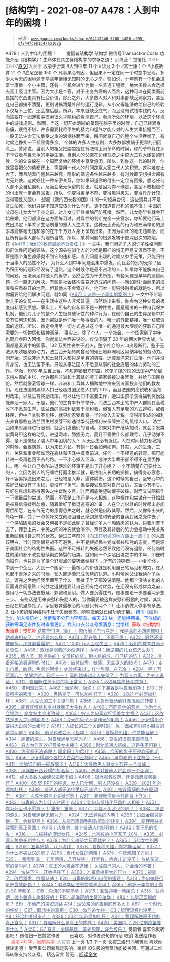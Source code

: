 # [结构学] - 2021-08-07 A478：人到中年的困境！

> 来源：[`www.yuque.com/books/share/641124b8-5f80-4d26-a995-cf244fceb154/ao102g`](https://www.yuque.com/books/share/641124b8-5f80-4d26-a995-cf244fceb154/ao102g)

<ne-p id="520f42f3293818f927861ebbd5b15da4_p_0" data-lake-id="520f42f3293818f927861ebbd5b15da4_p_0"><ne-text id="u0f45b3a8" style="color: rgb(51, 51, 51);">A478：人到中年的困境！</ne-text></ne-p> <ne-p id="04462cd65ff368266e35ce997fac4fd3" data-lake-id="04462cd65ff368266e35ce997fac4fd3"><ne-text id="u0db19e51" ne-fontsize="12" style="color: rgb(255, 255, 255);">原创</ne-text><ne-text id="uc734d748" ne-fontsize="14">觉悟者</ne-text><ne-text id="ud5059b79" ne-fontsize="14">结构学</ne-text></ne-p> <ne-p id="ff18a1c080680ca0f40fa0368251b5bd" data-lake-id="ff18a1c080680ca0f40fa0368251b5bd"><ne-text id="u7e9ec389" ne-fontsize="14" ne-bold="true" style="color: rgb(51, 51, 51);">结构学</ne-text></ne-p> <ne-p id="9cbbde713615da702e487a5814cc476d" data-lake-id="9cbbde713615da702e487a5814cc476d"><ne-text id="u7e955882" ne-fontsize="14" style="color: rgb(51, 51, 51);">微信号</ne-text><ne-text id="u8a21071c" ne-fontsize="14" style="color: rgb(51, 51, 51);">TransactionCosts</ne-text></ne-p> <ne-p id="938ad93721566664a7ff2b077f15f564" data-lake-id="938ad93721566664a7ff2b077f15f564"><ne-text id="u9fd9cc3f" ne-fontsize="14" style="color: rgb(51, 51, 51);">功能介绍</ne-text><ne-text id="ub3e2e0cb" ne-fontsize="14" style="color: rgb(51, 51, 51);">《结构学》：生命体在其生存结构中的求存之道！ 训练营：觉悟社</ne-text></ne-p> <ne-p id="eac5c5046fdb1621adb0714295d8ce4f" data-lake-id="eac5c5046fdb1621adb0714295d8ce4f"><ne-text id="u603cc090" style="color: rgb(140, 140, 140);">2021-08-07</ne-text>[<ne-text id="u07b54498" ne-fontsize="14">原文</ne-text>](https://mp.weixin.qq.com/s?__biz=MzIzMDYwOTM0Mg==&mid=2247486121&idx=1&sn=ca5843e70bfa913c8455333f9b0d1614&chksm=e8b19278dfc61b6ecc2f04a644ba0914fc48852ff352e62605ed0c3f388fb276c3bdcafe2fc0#rd))<ne-text id="ub5a3bfc0" ne-fontsize="14" style="color: rgb(140, 140, 140);">发表于</ne-text></ne-p> <ne-p id="e996caba4a7ad488e99a161ae8f5dd61" data-lake-id="e996caba4a7ad488e99a161ae8f5dd61"><ne-text id="u9e93adce" style="color: rgb(51, 51, 51);">收录于合集</ne-text></ne-p> <ne-p id="2cd350b1628a068d89c1a7ead4c087ce" data-lake-id="2cd350b1628a068d89c1a7ead4c087ce"><ne-text id="u3d5fdfbf" style="color: rgb(51, 51, 51);">#人到中年 11 个</ne-text></ne-p> <ne-p id="1ee753aca03d5aaa1b8922ccc4f068c2" data-lake-id="1ee753aca03d5aaa1b8922ccc4f068c2"><ne-text id="u39f7f031" style="color: rgb(51, 51, 51);">#华为 2 个</ne-text></ne-p> <ne-p id="26da1ba1af99ed87c2f9a2a5d152dc0f" data-lake-id="26da1ba1af99ed87c2f9a2a5d152dc0f"><ne-text id="u0bec7c41" style="color: rgb(51, 51, 51);">#富士康 1 个</ne-text></ne-p> <ne-p id="c116f6d215fbb6067956e37bfa39825b" data-lake-id="c116f6d215fbb6067956e37bfa39825b"><ne-text id="u923b6352" style="color: rgb(51, 51, 51);">#小孩教育 21 个</ne-text></ne-p> <ne-p id="d40574cc3f790ebeb9fddaeeb122af22" data-lake-id="d40574cc3f790ebeb9fddaeeb122af22"><ne-text id="uda280a2a" style="color: rgb(51, 51, 51);">#底层逻辑 150 个</ne-text></ne-p> <ne-p id="43844e3a07332a04f1c539e3dae010e0" data-lake-id="43844e3a07332a04f1c539e3dae010e0"><ne-text id="u0b98986f" style="color: rgb(51, 51, 51);">凡事果必有因，但因果不一定在同一个时空中呈现。多少人今天的困境源于早些年懵懂无知时的无心之举。譬如说，十年前有一个机会进富士康做一个小主管，还有一个机会进华为做一名普通工程师。绝大多数人会选择去富士康当主管。因为大小是个官，对于出身贫寒的人而言，这种可以在同类面前显摆的东西更具有社会价值。除此之外，大多数人对人和对事都缺乏洞察力，甚至连自己都搞不清楚，更别说搞清楚外部的运行逻辑。从小父母能够教给自己的经验不仅帮不上忙，还会拖后腿。所以，本来就缺乏底气，而且没有试错本钱的人，反而需要在一团迷雾中摸索很久才隐约的看清自己，看清所处的环境，以及这个环境中的游戏规则…</ne-text></ne-p> <ne-p id="584cb6c254fcb54c6434d2ffc268282c" data-lake-id="584cb6c254fcb54c6434d2ffc268282c"><ne-text id="u9a49d2cb" style="color: rgb(51, 51, 51);">然而，当这一切开始清晰的呈现在脑子里的时候，自己已经满身伤痛，疲倦不堪，许多需要耗尽平生的精力和运气才能应对的人生大事接踵而至，一股无法生命无法承受之重的浪潮扑面而来，瞬间就将自己的整个生活吞噬了，有时候连挣扎一下都显得多余。</ne-text></ne-p> <ne-p id="5c4d26917bed78ded6f4b4882a2c32bf" data-lake-id="5c4d26917bed78ded6f4b4882a2c32bf"><ne-text id="u49fad3e5" style="color: rgb(51, 51, 51);">个体的许多人生悲剧，大多数都发端于更早的归因点上。譬如说，当别人的祖父把脑袋挂在裤腰带上闹革命的时候，你的爷爷躲在乡下享受着与世无争的平静生活。当别人的父亲在边疆荒漠之中搞大工程大建设的时候，你的父亲躲在一个周而复始的环境中享受悠闲。所以，到你这一代的时候，你就需要把欠的债都还上，需要用一代人的时间跑赢人家三代人的积累。这种难度太大了，而且随着门槛越来越高，隐形的筛选条件越来越多，有时候即便想拼命都有力无处使。这就好比一种亲密关系，你如果知道你的付出一定会有回报，想必任何人都不会自私自利，反而会毫无保留的付出。就是因为你不确定，甚至不敢相信你的付出就一定会有回报。所以，你变得裹足不前，变得患得患失，变得斤斤计较，变得理性又胆小… 想起《我的团长我的团》中的一句经典台词：这些溃兵并不是贪生怕死，他们只是不知道应该为什么而死，更不知道自己死的值不值！</ne-text></ne-p> <ne-p id="c82f7586999315a82e37da8e80280456" data-lake-id="c82f7586999315a82e37da8e80280456"><ne-text id="ud6c039cb" style="color: rgb(51, 51, 51);">中国的父母在儿女大学毕业之前，对儿女与异性接触严防死堵。然而，儿女刚毕业就会开始催婚。他们都没在这方面练习过，对异性的判断完全一头雾水，你却要他们马上做出决定下半辈子生活质量的重大人生决策。这种无比奇葩的行为和充满悖论的追求却能够毫无违和感的在千千万万人身上呈现出来。正因为如此的毫无违和感，而且所有当事人都认为理所当然，所以，某种问题的根源发端于更深层次的缺陷。</ne-text></ne-p> <ne-p id="92ba4b0c9e09932ffbc17e18b9105675" data-lake-id="92ba4b0c9e09932ffbc17e18b9105675"><ne-text id="u9eb68559" style="color: rgb(51, 51, 51);">在《</ne-text>[<ne-text id="uad0352ac" style="color: rgb(87, 107, 149);">A476：我们的教育鼓励不负责任！</ne-text>](http://mp.weixin.qq.com/s?__biz=MzIzMDYwOTM0Mg==&mid=2247486109&idx=1&sn=8ab9669292c8e76608956a81e86edc1b&chksm=e8b1924cdfc61b5affb66f0a3640a32a4dee243ca575730a52b125c246309fe524ebae615010&scene=21#wechat_redirect)<ne-text id="ua15c247a" style="color: rgb(51, 51, 51);">》一文中，我们阐述了人的许多性格问题和群体性问题的源头。这个源头在驯化人的时候是那样的悄无声息又浑然不觉。不管是哪个角色都感觉不到它的违和感。直到问题出现的时候又束手无策，只能归咎于当事人的品性不好。</ne-text></ne-p> <ne-p id="ddd25ced2bf898ac4cfffa7b2683c282" data-lake-id="ddd25ced2bf898ac4cfffa7b2683c282"><ne-text id="udc107682" style="color: rgb(51, 51, 51);">为什么人到中年问题会集中爆发，而且会特别的无奈？因为积压的问题已经没有了退路。这个时候你是最不占理的人，如果你不能解决自己的问题，无法满足其他人的诉求，必然会成为千夫所指。有些问题是早年的遗留问题，你一直无力解决。有些是社会结构性变迁造成的问题——就如同扑面而来的海浪和突然裂开的地壳。但其他人不会管这些，他们唯一能够够得着的就是你，所以你需要给他们解决问题。就如同《</ne-text>[<ne-text id="u9d99eb0a" style="color: rgb(87, 107, 149);">A477：这是一个真实的案例！</ne-text>](http://mp.weixin.qq.com/s?__biz=MzAxNDk1NjI2Mw==&mid=2247487017&idx=1&sn=c5702286796ec9c0b827634f07d0f109&chksm=9b8a2da1acfda4b7176ad2baac2a83c4b1e20a806961fa828644515796ad87102a43e497bf45&scene=21#wechat_redirect)<ne-text id="ud5efec2a" style="color: rgb(51, 51, 51);">》一文中不断吸附儿子的父母——在生活中这种人非常普遍。虽然跳出来看，你会为这种父母的极度自私感到愤怒。事实上，所有的自私都不是一种性格，而是弱者的一种自我保护机制。他们对儿子的整个人生极具破坏性的种种行为，在他们自己的生存逻辑中并没有任何违和感，因为那就是他们唯一够得着的人，唯一的外部链接，唯一获取资源的途径。所以，肯定会用尽一切方式通过这个唯一的通道最大限度的获取自己所需要的一切物质和精神满足。</ne-text></ne-p> <ne-p id="9aef20c9645ebf7788fcb6c696bcb3be" data-lake-id="9aef20c9645ebf7788fcb6c696bcb3be"><ne-text id="uaa7196d4" style="color: rgb(51, 51, 51);">事实上，除了个人，一个社会，一个国家到了中年也同样会陷入困境。你就拿法兰西来说的。仅仅间隔了 20 年的两次世界大战，法国都是漩涡中的国家。132 万男性丧生于战火，整个社会的人口出现断代。鉴于无法从东欧吸纳劳动力，法兰西开始转向曾经的殖民地非洲地区吸纳年轻的劳动力。刚开始，这些非洲人和土耳其人都只是单身的男性，远渡重洋来讨生活。他们并没有身份，也无法留下来。只能从事法国人不愿意从事的社会底层的体力劳动的工作。然而，1976 年左翼上台，不知道哪根筋短路，吃饱了撑的慌的法国中产阶层支持左翼的主张，允许那些非洲和土耳其的劳工把家眷接过来团聚，并给与国民身份。然后就像滚雪球一样，非洲和土耳其人横跨地中海来到法国投奔他们的教友们。现在法国的黑绿人口已经超过国民总人口的 10%，而且法国的高税收和高福利政策，以及生育奖励政策，可以让他们不需要工作，通过生孩子获得福利奖励就能养活一家人。于是，他们的生育率节节攀升。而法兰西本土的中产人群则在高税收下不愿意生育。法兰西的高福利依赖于高税收，但富人有足够的方式避税，或者移民，但中产贫贱不能移，就只能忍受着将一半的收入去交税。交税所形成的福利去养育那些在法兰西生根发芽不断通过繁衍获福利来保障生活的黑绿人口。</ne-text></ne-p> <ne-p id="646dc9f6ec3403b7f156cb143a23bd9c" data-lake-id="646dc9f6ec3403b7f156cb143a23bd9c"><ne-text id="ud6bb5808" style="color: rgb(51, 51, 51);">法兰西如果对黑绿进行限制，就会引发他们的暴动。如果对中产继续加税，就会引发类似黄马甲这样的动乱。进退两难，腾挪无力。而且不管做什么都理亏，几乎动弹不得，是不是像极了陷入中年困境的人？</ne-text></ne-p> <ne-p id="f62faf9ae8b76bb250d09c74ec630691" data-lake-id="f62faf9ae8b76bb250d09c74ec630691"><ne-text id="u1a637a8a" style="color: rgb(51, 51, 51);">人无远虑必有近忧。人在时间精力都宽裕的时候，会很随意，认为来日方长。有朝一日会如何如何。其实，人的生活、工作、关系和事业都如同在森林和沼泽中摸索前进。任何一个不经意的转弯，都可能转进一条再也回不去的路。一不小心掉入沼泽，或许大半辈子都不得不在里面挣扎。哪一件让自己身陷进退两难的坏事不是出于好心呢？</ne-text></ne-p> <ne-p id="7c0b9e08bd231c64eedea4735b55f44a" data-lake-id="7c0b9e08bd231c64eedea4735b55f44a"><ne-text id="ufbd44a0e" style="color: rgb(51, 51, 51);">一个不清楚自己要什么的人，会因为别人的死缠烂打而半推半就，最终陷入长期的撕扯，搞得身心疲惫，好不容易挣脱出来之后，已经物是人非，遍体鳞伤。这个时候的自己，坚守心中的美好已经没有了本钱，更没有了勇气。但要接受现实对自己妥协，又会心有不甘。只好在焦虑和患得患失之中蹉跎岁月，时而彻底绝望破罐子破摔，时而又试图振作一下做最后的尝试。然而，不管是工作还是与人相处，这种振作和尝试在一开始就是被将信将疑所怂恿，随着做好了撤退逃避的准备。人在全力以赴的时候都未必能得偿所愿，在有气无力的患得患失之时，就必然是自取其辱。然后，又像伸出头的乌龟一样，受了一点惊吓又立刻缩回自己感到熟悉和安全的自我封闭之壳中去了…</ne-text></ne-p> <ne-p id="13fdb518be03923fb2ed923635c7ef2a" data-lake-id="13fdb518be03923fb2ed923635c7ef2a"><ne-text id="u23d12818" style="color: rgb(51, 51, 51);">一个深陷困境的社会又何尝不是如此呢？曾经许多人一厢情愿的认为，只要川普下去了，拜登上来，中美之间的冲突就会消停，拜登及其背后的势力会推动中美关系重新回到川普之前的状态。读过三年前的《</ne-text>[<ne-text id="u49b24cc0" style="color: rgb(87, 107, 149);">向正在坍塌的地方踹上一脚！</ne-text>](http://mp.weixin.qq.com/s?__biz=MzIzMDYwOTM0Mg==&mid=2247483766&idx=1&sn=b17f66fe5f8fd77d3c27c8bc60eb8c8a&chksm=e8b199a7dfc610b1ddcced086ff6d2be69354b7feeef60c0e508d56dd4fd54ee9660483cf5bb&scene=21#wechat_redirect)<ne-text id="ubff6fd58" style="color: rgb(51, 51, 51);">》的人应该明白，当时预测贸易战不可避免，并不是根据民主党或者共和党的态度，而是源于美国社会的结构性失衡。这种不可扭转的失衡必然导致他们没有退路。任何临时性的缓和都不改变继续彻底撕裂的趋势。就如同一个深陷困境之中的中年，即便时而振作，也只是为了换个舒服点的姿势继续躺下…</ne-text></ne-p> <ne-p id="40de40352bcb884d86c438ae9144179e" data-lake-id="40de40352bcb884d86c438ae9144179e"><ne-text id="ub74f0d1a" style="color: rgb(51, 51, 51);">所有的领导者——小到个体，中到一个企业，大到一个国家——最核心的价值就是利用自己的远见和魄力，在大风起于青萍之末的时候，驶入能逐渐形成优势的轨道。小时候家父让我读孙子兵法，读完之后他问我里面写了什么。我扯了半天都没说清楚。他那个没啥文化的人反而说言简意赅：制胜之道就是要让自己拥有绝对优势，在还没有形成优势之前，要用尽一切办法去拖延、躲避和忍耐。做人要沉得住气，做事要走一步要看两步想三步。</ne-text></ne-p> <ne-p id="98fb56bd52487d8f6a21f9f92cb87be8" data-lake-id="98fb56bd52487d8f6a21f9f92cb87be8"><ne-text id="u556940a6" style="color: rgb(51, 51, 51);">有些话是用来安慰和鼓励人的，当你需要被这样安慰和鼓励的时候，其实已经在坑里挣扎了。家庭教育最核心的问题只有两个：1\. 让小孩做人做事有章法。2\. 让小孩的精神结构不处于失衡状态。能够做到就已经功德无量。</ne-text></ne-p> <ne-p id="fdf4f8283680025e742157410f83d79f" data-lake-id="fdf4f8283680025e742157410f83d79f"><ne-text id="ubc55b5e6" ne-bold="true" style="color: rgb(0, 82, 255);">研习《</ne-text>[<ne-text id="u61d702ec" ne-bold="true" style="color: rgb(87, 107, 149);">结构学</ne-text>](https://mp.weixin.qq.com/mp/appmsgalbum?action=getalbum&album_id=1318317199878225920&__biz=MzAxNDk1NjI2Mw==#wechat_redirect)<ne-text id="u9a6cae9c" ne-bold="true" style="color: rgb(0, 82, 255);">》，加入觉悟社：付费和不公开内容都有，每天 20 块，还能挣回来，下注标的获取需满足条件及时查看更新。</ne-text><ne-text id="ua84a9416" style="color: rgb(0, 82, 255);">找入口去公众号发消息：觉悟社 </ne-text></ne-p> <ne-p id="8005f7107d4d5f40edb140f4464516f8" data-lake-id="8005f7107d4d5f40edb140f4464516f8"><ne-text id="u6bd8c89b" style="color: rgb(255, 0, 0);">获取《结构学》发消息</ne-text><ne-text id="u6b7c92c2" ne-bold="true" style="color: rgb(255, 0, 0);">：觉悟社</ne-text></ne-p>  <ne-p id="680e2338b65cd68f64f398ca400e439d" data-lake-id="680e2338b65cd68f64f398ca400e439d"><ne-card data-card-name="image" data-card-type="inline" id="IlD68" data-event-boundary="card" style="color: rgb(51, 51, 51);"><ne-p id="84637f9ae2b17225f4f38b86de48d9c2" data-lake-id="84637f9ae2b17225f4f38b86de48d9c2">[<ne-text id="u89e4dce1" ne-bold="true" style="color: rgb(87, 107, 149);">结构学自序（新）！</ne-text>](http://mp.weixin.qq.com/s?__biz=MzIzMDYwOTM0Mg==&mid=2247485283&idx=1&sn=aa2b8554b8e5040f8f959636feaa06a3&chksm=e8b19fb2dfc616a430aa381b8da0815311244e694a69809cd92d0602ac34cfe5f1f419b3745e&scene=21#wechat_redirect)</ne-p> <ne-p id="69270a9cf5b1d08df39a768909dbe73b" data-lake-id="69270a9cf5b1d08df39a768909dbe73b">[<ne-text id="u8a99261a" ne-bold="true" style="color: rgb(87, 107, 149);">你误解了门当户对！</ne-text>](http://mp.weixin.qq.com/s?__biz=MzAxNDk1NjI2Mw==&mid=2247486972&idx=1&sn=374297ef4332b1dc1c96c6e2f10e3212&chksm=9b8a2e74acfda762739dd58bec2cabe8b8d44717705d356953b94089dacb9225f702d4f76b31&scene=21#wechat_redirect)</ne-p> <ne-p id="14a9c0ed6d4a975fb6f595f7568eda2c" data-lake-id="14a9c0ed6d4a975fb6f595f7568eda2c"><ne-text id="u2e7e3621" style="color: rgb(51, 51, 51);">我</ne-text>[<ne-text id="u69ed7481" style="color: rgb(87, 107, 149);">是真的不想睡你呀！</ne-text>](http://mp.weixin.qq.com/s?__biz=MzIzMDYwOTM0Mg==&mid=2247486114&idx=1&sn=9c2cf853fa25eea82b2bade4e3c35383&chksm=e8b19273dfc61b6537dccbbc4019e1c83419abafe15dac2bb31dc2df9ac605ee697fd2a00d95&scene=21#wechat_redirect)</ne-p> <ne-p id="9541a57a2b66f5aa9615bc3d2b04c959" data-lake-id="9541a57a2b66f5aa9615bc3d2b04c959">[<ne-text id="u20179733" ne-bold="true" style="color: rgb(87, 107, 149);">她都来相亲了，你还要怎么样！</ne-text>](http://mp.weixin.qq.com/s?__biz=MzAxNDk1NjI2Mw==&mid=2247486952&idx=1&sn=698aec6916d2eca5e758c25c4c634346&chksm=9b8a2e60acfda776b80a4f2f0d5c2fe4921fc821cdf029fa9d2fdc52fd708fc5a0b980d5d3d0&scene=21#wechat_redirect)</ne-p> <ne-p id="7f6add85bc329e1ac175f713af7bf03c" data-lake-id="7f6add85bc329e1ac175f713af7bf03c">[<ne-text id="uf0927f7c" ne-bold="true" style="color: rgb(87, 107, 149);">A474：箭在弦上，不得不发！</ne-text>](http://mp.weixin.qq.com/s?__biz=MzIzMDYwOTM0Mg==&mid=2247486092&idx=1&sn=d93b0ab35ba2828a708658dbd2e5ad9b&chksm=e8b1925ddfc61b4b12bc1b6a7e7e25a2fe7ff149b1c4f64810b2a5eefa97b8dc1bd1899dcf00&scene=21#wechat_redirect)</ne-p> <ne-p id="5320c24ca03d3892faff98fe5b390216" data-lake-id="5320c24ca03d3892faff98fe5b390216">[<ne-text id="u276cbc15" ne-bold="true" style="color: rgb(87, 107, 149);">A473：既然还没被删掉，那就都看看吧！</ne-text>](http://mp.weixin.qq.com/s?__biz=MzAxNDk1NjI2Mw==&mid=2247487000&idx=1&sn=f379e55a20266461eda21ca7579488ae&chksm=9b8a2d90acfda4867941f50c44c78307c32b34b1bb40133fcaeb780e00231c17a528768e8d3b&scene=21#wechat_redirect)</ne-p> <ne-p id="bef3a3ad01ab02f38706cb91455c378a" data-lake-id="bef3a3ad01ab02f38706cb91455c378a">[<ne-text id="ue1dc2346" ne-bold="true" style="color: rgb(87, 107, 149);">A471：1000 万人面临失业！</ne-text>](http://mp.weixin.qq.com/s?__biz=MzIzMDYwOTM0Mg==&mid=2247486048&idx=1&sn=bf4938c29795e6b87e12bf1297f4583d&chksm=e8b192b1dfc61ba79abd79a8466233e918139d75e45a635323df32428b429405ecd140142e20&scene=21#wechat_redirect)</ne-p> <ne-p id="47981cd425f1a066d7da73300e4e7b8f" data-lake-id="47981cd425f1a066d7da73300e4e7b8f">[<ne-text id="uf239fca6" style="color: rgb(87, 107, 149);">A476：我们的教育鼓励不负责任！</ne-text>](http://mp.weixin.qq.com/s?__biz=MzIzMDYwOTM0Mg==&mid=2247486109&idx=1&sn=8ab9669292c8e76608956a81e86edc1b&chksm=e8b1924cdfc61b5affb66f0a3640a32a4dee243ca575730a52b125c246309fe524ebae615010&scene=21#wechat_redirect)</ne-p> <ne-p id="106496c9c5886482e8f28f713f07f0db" data-lake-id="106496c9c5886482e8f28f713f07f0db">[<ne-text id="u3d4d6266" ne-bold="true" style="color: rgb(87, 107, 149);">A436：双标是弱者的必然选择！</ne-text>](http://mp.weixin.qq.com/s?__biz=MzIzMDYwOTM0Mg==&mid=2247485909&idx=1&sn=c64a96a6f11c7ff756ce005441035200&chksm=e8b19104dfc61812546950789d22fe83ba04b34c72337fb6dc6041ec4dfa6c2c9ec3005f80c5&scene=21#wechat_redirect)</ne-p> <ne-p id="0cc2f554ffb3c4a6fb00b091afed5b57" data-lake-id="0cc2f554ffb3c4a6fb00b091afed5b57">[<ne-text id="u669c83f1" ne-bold="true" style="color: rgb(87, 107, 149);">A454：叛逆期的儿女该怎么办？</ne-text>](http://mp.weixin.qq.com/s?__biz=MzIzMDYwOTM0Mg==&mid=2247485905&idx=1&sn=5bc216c1efbdd63a5427f2e8f14a05aa&chksm=e8b19100dfc61816cac6fa6803bd12ed6e4b5b17b041fe881287977fe3d5777be9be650b1929&scene=21#wechat_redirect)</ne-p> <ne-p id="6810d689f993813486204afd233cdbc6" data-lake-id="6810d689f993813486204afd233cdbc6">[<ne-text id="u673d8f4b" ne-bold="true" style="color: rgb(87, 107, 149);">A355：情人节，聊点俗的！</ne-text>](http://mp.weixin.qq.com/s?__biz=MzAxNDk1NjI2Mw==&mid=2247486442&idx=1&sn=2ed76ec8cb69dfe51023fb4f426eeb51&chksm=9b8a2862acfda17469215d16d6bfa7210211dfb0cf4418774fc0ea014de0f6184c9b01b82f70&scene=21#wechat_redirect)</ne-p> <ne-p id="65655d56ac2bfeaa8f6d9a9373aa57b6" data-lake-id="65655d56ac2bfeaa8f6d9a9373aa57b6">[<ne-text id="u51d4487b" ne-bold="true" style="color: rgb(87, 107, 149);">父母挖的坑，别人挖的坑，自己挖的坑！</ne-text>](http://mp.weixin.qq.com/s?__biz=MzAxNDk1NjI2Mw==&mid=2247486426&idx=1&sn=8707934ad2fe2f8017d6b7810fd61c17&chksm=9b8a2852acfda1441fded7bab2456dd2493073ad3e5d541e1080d1739879b86c25a3a61df79a&scene=21#wechat_redirect)</ne-p> <ne-p id="586a8f9752120e7d254b12e8819541ed" data-lake-id="586a8f9752120e7d254b12e8819541ed">[<ne-text id="ua1c140fb" ne-bold="true" style="color: rgb(87, 107, 149);">A312：准备迎接渣男遍地的时代！</ne-text>](http://mp.weixin.qq.com/s?__biz=MzAxNDk1NjI2Mw==&mid=2247486258&idx=1&sn=b0520193c2edddabe9eea73a102f0455&chksm=9b8a28baacfda1ac0e54d4268851a8be02c935fd7006b3d527d27be12be8db176322294894dc&scene=21#wechat_redirect)</ne-p> <ne-p id="920c5fd154e9206470af4103c2ba93ae" data-lake-id="920c5fd154e9206470af4103c2ba93ae">[<ne-text id="uc416fee7" ne-bold="true" style="color: rgb(87, 107, 149);">A459：应付自卑、敏感、无主见人的技巧！</ne-text>](http://mp.weixin.qq.com/s?__biz=MzIzMDYwOTM0Mg==&mid=2247485964&idx=1&sn=26abacda930c0736198fcda6a29a4124&chksm=e8b192dddfc61bcb5067afda3e3d8c0b18c348dfd479d26e44565e5ae9850495e82ca755e0dc&scene=21#wechat_redirect)</ne-p> <ne-p id="556c003e26ba7f6227ab6425f20268d7" data-lake-id="556c003e26ba7f6227ab6425f20268d7">[<ne-text id="u0b4c2666" ne-bold="true" style="color: rgb(87, 107, 149);">A470：走出自卑、敏感、焦虑的困境！</ne-text>](http://mp.weixin.qq.com/s?__biz=MzIzMDYwOTM0Mg==&mid=2247486038&idx=1&sn=8ca06dd9791f0b1812e4207ab9f3da17&chksm=e8b19287dfc61b916da5943853087e236284ac52258cd2e2ab23e17ed8cf86284d2928eb5501&scene=21#wechat_redirect)</ne-p> <ne-p id="d51a4ca9973996f878a366bced8ef3c0" data-lake-id="d51a4ca9973996f878a366bced8ef3c0">[<ne-text id="ue1f9dcf5" style="color: rgb(87, 107, 149);">她曾经来过…</ne-text>](http://mp.weixin.qq.com/s?__biz=MzIzMDYwOTM0Mg==&mid=2247485952&idx=1&sn=34d55be594aab93b19679950b6ed5e71&chksm=e8b192d1dfc61bc755baa4666bf8ac2bdb2951685cc365029c18747e9bd694e78be2e6764413&scene=21#wechat_redirect)</ne-p> <ne-p id="48a8bd74394cafd684e7d9410452fcd6" data-lake-id="48a8bd74394cafd684e7d9410452fcd6">[<ne-text id="uc9bb720e" ne-bold="true" style="color: rgb(87, 107, 149);">红尘热闹，白云冷！</ne-text>](http://mp.weixin.qq.com/s?__biz=MzAxNDk1NjI2Mw==&mid=2247486913&idx=1&sn=6b387c24eb6d5e30ed150e13eded77a1&chksm=9b8a2e49acfda75fdfcfe0a7770792cdd85568a9ecb1bd9b67508b29df853aaba08bf27356d5&scene=21#wechat_redirect)</ne-p> <ne-p id="dc74a86affa29ad7899f2028a8b60334" data-lake-id="dc74a86affa29ad7899f2028a8b60334">[<ne-text id="u98502f96" ne-bold="true" style="color: rgb(87, 107, 149);">A284：啊！万箭穿心！</ne-text>](http://mp.weixin.qq.com/s?__biz=MzAxNDk1NjI2Mw==&mid=2247486135&idx=1&sn=e950149b9b9147e9199cfc6093605950&chksm=9b8a293facfda029419b911d4b4fa91c73bbaf695b206df2cf15124d843f4bf4b80673baa394&scene=21#wechat_redirect)</ne-p> <ne-p id="bb65b4a6ed24213a86657cffdf2660fd" data-lake-id="bb65b4a6ed24213a86657cffdf2660fd">[<ne-text id="uab768cb2" ne-bold="true" style="color: rgb(87, 107, 149);">梦醒之时，已经三十！</ne-text>](http://mp.weixin.qq.com/s?__biz=MzIzMDYwOTM0Mg==&mid=2247484378&idx=1&sn=e3a058584a13d7a5267315113964280d&chksm=e8b19b0bdfc6121df4af4b77d2d826fd0f4132ccfdee48132ce8cf86eb1ba45b898be83d1dc7&scene=21#wechat_redirect)</ne-p> <ne-p id="cf68828b24965886d7374527ee740439" data-lake-id="cf68828b24965886d7374527ee740439">[<ne-text id="u0dcdfce1" style="color: rgb(87, 107, 149);">真的越来越让人失望了！</ne-text>](http://mp.weixin.qq.com/s?__biz=MzAxNDk1NjI2Mw==&mid=2247486978&idx=1&sn=476c0213daf06806a9cb4179f8fd2011&chksm=9b8a2d8aacfda49c36a98c6af180992a4f621f62b4aee05d95db53cb52d24d3945b8cf9b32e7&scene=21#wechat_redirect)</ne-p> <ne-p id="e5b3e3c923a1963e8e9b52de242217cf" data-lake-id="e5b3e3c923a1963e8e9b52de242217cf">[<ne-text id="ud89126d8" style="color: rgb(87, 107, 149);">为富人办事，为穷人说话！</ne-text>](http://mp.weixin.qq.com/s?__biz=MzIzMDYwOTM0Mg==&mid=2247484462&idx=1&sn=195ebab17907fba73c69ae7a11bc40ad&chksm=e8b19cffdfc615e9b2f88327d492813afa3656859f4d67a6d831ac1cf684a54b760a8b8edcd6&scene=21#wechat_redirect)</ne-p> <ne-p id="933d6101bd29ca2c7b3a971fa017f1a2" data-lake-id="933d6101bd29ca2c7b3a971fa017f1a2">[<ne-text id="u3c1505fe" ne-bold="true" style="color: rgb(87, 107, 149);">A311：要理解住房不炒的真正含义！</ne-text>](http://mp.weixin.qq.com/s?__biz=MzIzMDYwOTM0Mg==&mid=2247484959&idx=1&sn=090583ec50bfd9febec1de463c2672f6&chksm=e8b19ecedfc617d8629080f6745c8de013cfe875de26eef6767b2d5c10782650223ed15f807b&scene=21#wechat_redirect)</ne-p> <ne-p id="81e580edf7f7e4ba72e0c0c162dbd12d" data-lake-id="81e580edf7f7e4ba72e0c0c162dbd12d">[<ne-text id="uc3086ac9" style="color: rgb(87, 107, 149);">A335：必须与焦虑长期共存！</ne-text>](http://mp.weixin.qq.com/s?__biz=MzIzMDYwOTM0Mg==&mid=2247486029&idx=1&sn=45b888eb3452a9104ed36243fdbb4aa2&chksm=e8b1929cdfc61b8a7b7854939f2d4c7581c88e5d1ea5a034c0154c6349db158944ffafd55cf7&scene=21#wechat_redirect)</ne-p> <ne-p id="0f755f098bde737fb68397a37dfdf24a" data-lake-id="0f755f098bde737fb68397a37dfdf24a">[<ne-text id="u30d81b4f" style="color: rgb(87, 107, 149);">A460：塔利班归来！</ne-text>](http://mp.weixin.qq.com/s?__biz=MzIzMDYwOTM0Mg==&mid=2247485975&idx=1&sn=6b0f177b4ea0ebbd459bd60b2c38b45d&chksm=e8b192c6dfc61bd0dc168554185ac50b8766c65ea2b07302d9ea8d2587d3338ca409349d3c7c&scene=21#wechat_redirect)</ne-p> <ne-p id="a5eba67ef629496c645b5cf09431e64b" data-lake-id="a5eba67ef629496c645b5cf09431e64b">[<ne-text id="ub6a6b42f" style="color: rgb(87, 107, 149);">A462：滴滴啊，滴滴！</ne-text>](http://mp.weixin.qq.com/s?__biz=MzIzMDYwOTM0Mg==&mid=2247485987&idx=1&sn=b148f4fdd1b8e4c5a6adb9d8ee37eb07&chksm=e8b192f2dfc61be45f8f6378c8a11a241ae609bc3afbc389d32df451c5f0e562ba590bcee88f&scene=21#wechat_redirect)</ne-p> <ne-p id="2c6fca4c90b953ab503a2c4b8d4a3acc" data-lake-id="2c6fca4c90b953ab503a2c4b8d4a3acc">[<ne-text id="ue7067f83" style="color: rgb(87, 107, 149);">向下兼容是种自我消耗！</ne-text>](http://mp.weixin.qq.com/s?__biz=MzAxNDk1NjI2Mw==&mid=2247486535&idx=1&sn=e87304f3a33f1cd0425186362901eb04&chksm=9b8a2fcfacfda6d92af7f3b026ef129368c01361e40f2db3be32500a1e68fb99f1f35ec22a6b&scene=21#wechat_redirect)</ne-p> <ne-p id="6b1f0ef596b4b0507fc3d61a040b26c6" data-lake-id="6b1f0ef596b4b0507fc3d61a040b26c6">[<ne-text id="ud5be463e" ne-bold="true" style="color: rgb(87, 107, 149);">E10：升级所需的密度！</ne-text>](http://mp.weixin.qq.com/s?__biz=MzAxNDk1NjI2Mw==&mid=2247485337&idx=1&sn=e93780b3d10de5b467e71f326eb12838&chksm=9b8a2411acfdad07d858079223ba3eda77fe88caa8d769030eb67c15f5511fab584f8d1244ca&scene=21#wechat_redirect)</ne-p> <ne-p id="704cce4f1d8dfb3a52f094781e9f6b8f" data-lake-id="704cce4f1d8dfb3a52f094781e9f6b8f">[<ne-text id="ue95986dd" ne-fontsize="13" ne-bold="true" style="color: rgb(87, 107, 149);">A320：思路变了，可以加杠杆了！</ne-text>](http://mp.weixin.qq.com/s?__biz=MzIzMDYwOTM0Mg==&mid=2247485041&idx=1&sn=add2174fa42806f885a456a072ee4fee&chksm=e8b19ea0dfc617b6734e013f780112fdd88f28ad5312ce423fea1d75da4c3757660dab175208&scene=21#wechat_redirect)</ne-p> <ne-p id="a8ee248605d23438ee1ab71b6ad95b24" data-lake-id="a8ee248605d23438ee1ab71b6ad95b24">[<ne-text id="u327dff86" ne-bold="true" style="color: rgb(87, 107, 149);">A328：2021 年必须加杠杆！</ne-text>](http://mp.weixin.qq.com/s?__biz=MzIzMDYwOTM0Mg==&mid=2247485087&idx=1&sn=24d72f6a71bddb8954a03be5db246538&chksm=e8b19e4edfc617587a8ae645885a89ab8c3c6f67730a026d9c7c9a94ab3051ca480302147fc0&scene=21#wechat_redirect)</ne-p> <ne-p id="951a9228b9b4f0e7cc69755e109992cd" data-lake-id="951a9228b9b4f0e7cc69755e109992cd">[<ne-text id="u61443bde" ne-bold="true" style="color: rgb(87, 107, 149);">A361：人成长的三个关键时刻！</ne-text>](http://mp.weixin.qq.com/s?__biz=MzAxNDk1NjI2Mw==&mid=2247486472&idx=1&sn=8b46d73659ff81e3d7bd544e1718a94f&chksm=9b8a2f80acfda69601b059cb0180f8841eda098200c32c84ad6430bb8fbe33a9021fa7890344&scene=21#wechat_redirect)</ne-p> <ne-p id="eb7e9553277bee0d165bda8bc4761c6f" data-lake-id="eb7e9553277bee0d165bda8bc4761c6f">[<ne-text id="u6b9e6031" ne-bold="true" style="color: rgb(87, 107, 149);">A366：从货币驱动到财政驱动的转变！</ne-text>](http://mp.weixin.qq.com/s?__biz=MzIzMDYwOTM0Mg==&mid=2247485347&idx=1&sn=a916df57ddc7230366719fbecc6c1704&chksm=e8b19f72dfc61664fd99844bfe3ffffb5d6f088807c84d99f11ddbc7410b2eed67bc4c615d53&scene=21#wechat_redirect)</ne-p> <ne-p id="faa6359c8d8ea2786cc168c4a7412a0b" data-lake-id="faa6359c8d8ea2786cc168c4a7412a0b">[<ne-text id="u1ac24335" ne-bold="true" style="color: rgb(87, 107, 149);">A395：能管好情绪和身材就赢了大多数人！</ne-text>](http://mp.weixin.qq.com/s?__biz=MzIzMDYwOTM0Mg==&mid=2247485513&idx=1&sn=1d5d250c1e4db7d1b6d3072e559b4426&chksm=e8b19098dfc6198e415af60c0ba7dfa61e698a502a658c26205b2289bbd2e33502a77154c9a8&scene=21#wechat_redirect)</ne-p> <ne-p id="247179026e1ba407985aa477088993f7" data-lake-id="247179026e1ba407985aa477088993f7">[<ne-text id="u6012e844" style="color: rgb(87, 107, 149);">A466：不同意他的观点，他为什么会恨你！</ne-text>](http://mp.weixin.qq.com/s?__biz=MzIzMDYwOTM0Mg==&mid=2247486017&idx=1&sn=c43fc42bef087329cbd30efe3cfac9c1&chksm=e8b19290dfc61b868ecab28cc923eaf39a3fa4af90166d41bdaeeab0cbb1c450f46963c7a537&scene=21#wechat_redirect)</ne-p> <ne-p id="c2e7fcf8f56be50c4e5d6fbd996ba733" data-lake-id="c2e7fcf8f56be50c4e5d6fbd996ba733">[<ne-text id="u58f8b3f4" style="color: rgb(87, 107, 149);">向女权主义者致敬！</ne-text>](http://mp.weixin.qq.com/s?__biz=MzIzMDYwOTM0Mg==&mid=2247485914&idx=1&sn=cb260e0cec6b1e24661013278d412581&chksm=e8b1910bdfc6181d9f5f293493e2505dcec25647d0521d5ec62f92be5e32c04d0927583b6eb1&scene=21#wechat_redirect)</ne-p> <ne-p id="ed0cd2b325f271266596c58f95687c12" data-lake-id="ed0cd2b325f271266596c58f95687c12">[<ne-text id="u0b158eac" style="color: rgb(87, 107, 149);">A463：穷人为何喜欢打赏美女主播？</ne-text>](http://mp.weixin.qq.com/s?__biz=MzAxNDk1NjI2Mw==&mid=2247486946&idx=1&sn=02b97e3edf41d8c369d0dcd8159b34a7&chksm=9b8a2e6aacfda77c923267d9e850b21a4aa0060b4e386c39c31396d4368568819f5d8fe1b293&scene=21#wechat_redirect)</ne-p> <ne-p id="c364fa54e89a44aa42cac97cc72555ae" data-lake-id="c364fa54e89a44aa42cac97cc72555ae">[<ne-text id="u69f667d3" style="color: rgb(87, 107, 149);">A431：这依然是男人之间的厮杀！</ne-text>](http://mp.weixin.qq.com/s?__biz=MzIzMDYwOTM0Mg==&mid=2247485701&idx=1&sn=571c99a3870dffc7743e8eef31f21412&chksm=e8b191d4dfc618c29429d8a6ed6d0b9e7a8f0b9224aa332f9c996f4869c95ef44aabf3896670&scene=21#wechat_redirect)</ne-p> <ne-p id="760d07d6d4bf8bbf98e03d8016e8e0bf" data-lake-id="760d07d6d4bf8bbf98e03d8016e8e0bf">[<ne-text id="ud804924f" style="color: rgb(87, 107, 149);">A458：今天的兔子不是昨天的毛熊！</ne-text>](http://mp.weixin.qq.com/s?__biz=MzIzMDYwOTM0Mg==&mid=2247485945&idx=1&sn=e575799e1d693147593aca2220da1ab8&chksm=e8b19128dfc6183eb8468a4f462cf4612c11b8770de4b4f21a3978873eafc06e5e1e789db5d4&scene=21#wechat_redirect)</ne-p> <ne-p id="ae28707818878dd0781ecb831459ac75" data-lake-id="ae28707818878dd0781ecb831459ac75">[<ne-text id="ufc12b3df" style="color: rgb(87, 107, 149);">A456：还记得那个要拱大白菜的土猪吗？</ne-text>](http://mp.weixin.qq.com/s?__biz=MzIzMDYwOTM0Mg==&mid=2247485924&idx=1&sn=b45719fc6478b23aed980b6a6247c001&chksm=e8b19135dfc61823995ba6365171503f43240830eb72900ab37722e8c862dca2e474964d3573&scene=21#wechat_redirect)</ne-p> <ne-p id="df50df3cfaaad49e13376242d8e75c81" data-lake-id="df50df3cfaaad49e13376242d8e75c81">[<ne-text id="u39ab6de1" ne-bold="true" style="color: rgb(87, 107, 149);">A361：人成长的三个关键时刻！</ne-text>](http://mp.weixin.qq.com/s?__biz=MzIzMDYwOTM0Mg==&mid=2247485321&idx=1&sn=54e54e0b0cf78b3b58fb0bf17a1530fd&chksm=e8b19f58dfc6164e8e99c69f0cd7e900c07daf2313aae9d72766ec6ab6c109bdbecac613508a&scene=21#wechat_redirect)</ne-p> <ne-p id="b7e13a6acaab9c0da6a779a601f53864" data-lake-id="b7e13a6acaab9c0da6a779a601f53864">[<ne-text id="u14cf526a" ne-bold="true" style="color: rgb(87, 107, 149);">急！该如何引导小朋友的这种问题？</ne-text>](http://mp.weixin.qq.com/s?__biz=MzIzMDYwOTM0Mg==&mid=2247485765&idx=1&sn=484dfcac75988fc41c1cc24c61986672&chksm=e8b19194dfc618829ee497890ec7e6e9eaaf0ab09472d2a8fae77940f45a093787e05feb2e12&scene=21#wechat_redirect)</ne-p> <ne-p id="1a9d2685483d0b5276aefbd95c0df92b" data-lake-id="1a9d2685483d0b5276aefbd95c0df92b">[<ne-text id="u030844f5" style="color: rgb(87, 107, 149);">A438：躺平也改变不了趋势！</ne-text>](http://mp.weixin.qq.com/s?__biz=MzIzMDYwOTM0Mg==&mid=2247485741&idx=1&sn=4bf64e053a2548715f7fb81cf973ee72&chksm=e8b191fcdfc618ea8427f2c46f7ec4bf26efa65780bcdee6666dc8ed6125843d4c3c0b8d2bf1&scene=21#wechat_redirect)</ne-p> <ne-p id="622fa91447d2b1c49822d9291f45ab05" data-lake-id="622fa91447d2b1c49822d9291f45ab05">[<ne-text id="u13a919fe" style="color: rgb(87, 107, 149);">A376：要换种思维，你才能理解！</ne-text>](http://mp.weixin.qq.com/s?__biz=MzAxNDk1NjI2Mw==&mid=2247486529&idx=1&sn=3a50ada30a5ae0448d686c6a0c809919&chksm=9b8a2fc9acfda6df5e9243deb6e9df9a7cc0912eabd0a9c00322d42ed4c25c2daedc8de6b6ca&scene=21#wechat_redirect)</ne-p> <ne-p id="7bb7342871276d798364206a932c2c6b" data-lake-id="7bb7342871276d798364206a932c2c6b">[<ne-text id="u69a40743" style="color: rgb(87, 107, 149);">A384：痛苦的源头，对自我满足无能为力！</ne-text>](http://mp.weixin.qq.com/s?__biz=MzIzMDYwOTM0Mg==&mid=2247485456&idx=1&sn=68f53a8afad59347555fb2a7f0383953&chksm=e8b190c1dfc619d73e1eea34e84940f31dd3d1e9b21c248da1ee705337e5225f583a20145cf2&scene=21#wechat_redirect)</ne-p> <ne-p id="82b2a77c128353b46f0b4e35a9870434" data-lake-id="82b2a77c128353b46f0b4e35a9870434">[<ne-text id="u1b54da58" style="color: rgb(87, 107, 149);">A466：莫名的恨意来自何处？</ne-text>](http://mp.weixin.qq.com/s?__biz=MzIzMDYwOTM0Mg==&mid=2247486017&idx=1&sn=c43fc42bef087329cbd30efe3cfac9c1&chksm=e8b19290dfc61b868ecab28cc923eaf39a3fa4af90166d41bdaeeab0cbb1c450f46963c7a537&scene=21#wechat_redirect)</ne-p> <ne-p id="442615fbe2c533d9a00044c73fa4b011" data-lake-id="442615fbe2c533d9a00044c73fa4b011">[<ne-text id="ubf2b5ea3" style="color: rgb(87, 107, 149);">A463：穷人为何喜欢打赏美女主播？</ne-text>](http://mp.weixin.qq.com/s?__biz=MzAxNDk1NjI2Mw==&mid=2247486946&idx=1&sn=02b97e3edf41d8c369d0dcd8159b34a7&chksm=9b8a2e6aacfda77c923267d9e850b21a4aa0060b4e386c39c31396d4368568819f5d8fe1b293&scene=21#wechat_redirect)</ne-p> <ne-p id="2409499936573ec80e60e30061c31614" data-lake-id="2409499936573ec80e60e30061c31614">[<ne-text id="u34ebb09d" ne-bold="true" style="color: rgb(87, 107, 149);">A396：别劝普通人结婚，这是条不归路！</ne-text>](http://mp.weixin.qq.com/s?__biz=MzIzMDYwOTM0Mg==&mid=2247485522&idx=1&sn=1ca0fbcf611840709338762d9b0740ad&chksm=e8b19083dfc61995e3d3342df95fafc121489a87589d719130dd832142d3680bd4ee07ad2d44&scene=21#wechat_redirect)</ne-p> <ne-p id="ff716790e55c1b473feda312bbe8da9f" data-lake-id="ff716790e55c1b473feda312bbe8da9f">[<ne-text id="ucfcd6f99" ne-bold="true" style="color: rgb(87, 107, 149);">A406：终究都无法逃脱！</ne-text>](http://mp.weixin.qq.com/s?__biz=MzAxNDk1NjI2Mw==&mid=2247486637&idx=1&sn=b039f9b804c1c7a9ff0c690b5f0f5815&chksm=9b8a2f25acfda63339e1d8f8e91d9fcb740e8140576bd6a4a23aea0d031bfc7d207455a5446d&scene=21#wechat_redirect)</ne-p> <ne-p id="b6c48f92616928db7a5894b1d5cb1651" data-lake-id="b6c48f92616928db7a5894b1d5cb1651">[<ne-text id="u168358be" style="color: rgb(87, 107, 149);">国企职工的后代！</ne-text>](http://mp.weixin.qq.com/s?__biz=MzIzMDYwOTM0Mg==&mid=2247485992&idx=1&sn=feee2c96a03d19b3d09ef26a4c773d67&chksm=e8b192f9dfc61befac7603d46f65577b559005a32b0f34f6cdd7581c9cac760f8f93cdd78da1&scene=21#wechat_redirect)</ne-p> <ne-p id="18c0740a16c05a25b1e933a52bc6431d" data-lake-id="18c0740a16c05a25b1e933a52bc6431d">[<ne-text id="uadcd5ad8" ne-bold="true" style="color: rgb(87, 107, 149);">A458：今天的兔子不是昨天的毛熊！</ne-text>](http://mp.weixin.qq.com/s?__biz=MzIzMDYwOTM0Mg==&mid=2247485945&idx=1&sn=e575799e1d693147593aca2220da1ab8&chksm=e8b19128dfc6183eb8468a4f462cf4612c11b8770de4b4f21a3978873eafc06e5e1e789db5d4&scene=21#wechat_redirect)</ne-p> <ne-p id="6478efbd7f72f0d5c1a4872561ad8ccd" data-lake-id="6478efbd7f72f0d5c1a4872561ad8ccd">[<ne-text id="uff185fa5" ne-bold="true" style="color: rgb(87, 107, 149);">A456：还记得那个要拱大白菜的土猪吗？</ne-text>](http://mp.weixin.qq.com/s?__biz=MzIzMDYwOTM0Mg==&mid=2247485924&idx=1&sn=b45719fc6478b23aed980b6a6247c001&chksm=e8b19135dfc61823995ba6365171503f43240830eb72900ab37722e8c862dca2e474964d3573&scene=21#wechat_redirect)</ne-p> <ne-p id="028712ed53cd9dc092122706e8ec2103" data-lake-id="028712ed53cd9dc092122706e8ec2103">[<ne-text id="u61ac2729" ne-bold="true" style="color: rgb(87, 107, 149);">A455：碳中和的下注机会（一）</ne-text>](http://mp.weixin.qq.com/s?__biz=MzIzMDYwOTM0Mg==&mid=2247485919&idx=1&sn=d22bc163774f121a3160c796b79c6e08&chksm=e8b1910edfc61818826929c8e3c58a2edb1e0b113dbda69b8d69d154b36814292142f6602b56&scene=21#wechat_redirect)</ne-p> <ne-p id="f28f15812510f2dc9b7d4293cd9ae6b7" data-lake-id="f28f15812510f2dc9b7d4293cd9ae6b7">[<ne-text id="u805744d6" ne-bold="true" style="color: rgb(87, 107, 149);">A411：给舔狗们的一碗醒脑汤！</ne-text>](http://mp.weixin.qq.com/s?__biz=MzIzMDYwOTM0Mg==&mid=2247485578&idx=1&sn=4c1d6ceb83cfe3026bd4ea0a647ee09b&chksm=e8b1905bdfc6194dd390ab83adb8b4b84d90d56c9dcc172ef89e818cc81d5f8ae29e0e19364b&scene=21#wechat_redirect)</ne-p> <ne-p id="d50479d30cd4ea957830384f2e0626c5" data-lake-id="d50479d30cd4ea957830384f2e0626c5">[<ne-text id="uca193c4d" ne-bold="true" style="color: rgb(87, 107, 149);">A416：大多数男人对女人存在一个误解！</ne-text>](http://mp.weixin.qq.com/s?__biz=MzIzMDYwOTM0Mg==&mid=2247485628&idx=1&sn=80723cca31f80ad3392d510361352789&chksm=e8b1906ddfc6197bfee4ffca459efcb4ac2cdae12ca2191cdcfe476a5ee462a905012b58c2aa&scene=21#wechat_redirect)</ne-p> <ne-p id="f0deb81676e777b1831d5951411f8732" data-lake-id="f0deb81676e777b1831d5951411f8732">[<ne-text id="uc2685013" style="color: rgb(87, 107, 149);">A388：用鲜血开路获得的投名状！</ne-text>](http://mp.weixin.qq.com/s?__biz=MzIzMDYwOTM0Mg==&mid=2247485591&idx=1&sn=a8443453e3caf1f201006eeec8e6e539&chksm=e8b19046dfc61950e63e29bb93049ce90b3228913e9ecee99a2f01b8fdda7cd8966a054241a9&scene=21#wechat_redirect)</ne-p> <ne-p id="9e8d6bb86da124c814ad59fda7cffca8" data-lake-id="9e8d6bb86da124c814ad59fda7cffca8">[<ne-text id="uec11161b" style="color: rgb(87, 107, 149);">A405：养老对普通人将会是一个深渊！</ne-text>](http://mp.weixin.qq.com/s?__biz=MzIzMDYwOTM0Mg==&mid=2247485587&idx=1&sn=f00402b3fdc5062ee5c5382295ac4dcb&chksm=e8b19042dfc619546bf0a0905d2733d900b7594f1564f1fa7528399053b93dc53f4d14c009fb&scene=21#wechat_redirect)[<ne-text id="u2a02679b" ne-bold="true" style="color: rgb(87, 107, 149);">A412：绝大多数人会连父辈都不如！</ne-text>](http://mp.weixin.qq.com/s?__biz=MzIzMDYwOTM0Mg==&mid=2247485583&idx=1&sn=b2e8225541c746b6ef86109a5979b226&chksm=e8b1905edfc61948b309b792363d443ffd85874ca1628ef16059a3a3dbe26f2414ade7e877b7&scene=21#wechat_redirect)</ne-p> <ne-p id="a5012f272f483356412b58049695a65f" data-lake-id="a5012f272f483356412b58049695a65f">[<ne-text id="u09c6f419" ne-bold="true" style="color: rgb(87, 107, 149);">A408：银行服务政府，还是政府服务银行？</ne-text>](http://mp.weixin.qq.com/s?__biz=MzIzMDYwOTM0Mg==&mid=2247485566&idx=1&sn=b2f8e7b1e23373d274e85d7cc07742e8&chksm=e8b190afdfc619b91c650812d3dd523bd26305e4d1913d93b60c97e89a7f85a132318af2eb7a&scene=21#wechat_redirect)</ne-p> <ne-p id="0a61ccbdbaa212ea930337c3c61d0ee8" data-lake-id="0a61ccbdbaa212ea930337c3c61d0ee8">[<ne-text id="ua759311e" style="color: rgb(87, 107, 149);">A400：65 页 PPT 的控诉，女人已觉醒，男人还没有！</ne-text>](http://mp.weixin.qq.com/s?__biz=MzAxNDk1NjI2Mw==&mid=2247486616&idx=1&sn=137b4c0331b70800453c348e696ddc0e&chksm=9b8a2f10acfda6062c41e5bd66c3df597325b7278638f7c392e1d4420ac031894b3f4fae7d3f&scene=21#wechat_redirect)</ne-p> <ne-p id="e28de60e0dc7fbda8f8b3c5058894dde" data-lake-id="e28de60e0dc7fbda8f8b3c5058894dde">[<ne-text id="u587799c3" ne-bold="true" style="color: rgb(87, 107, 149);">A328：2021 年必须加杠杆！</ne-text>](http://mp.weixin.qq.com/s?__biz=MzIzMDYwOTM0Mg==&mid=2247485087&idx=1&sn=24d72f6a71bddb8954a03be5db246538&chksm=e8b19e4edfc617587a8ae645885a89ab8c3c6f67730a026d9c7c9a94ab3051ca480302147fc0&scene=21#wechat_redirect)</ne-p> <ne-p id="e305f1eadba1347ac865c900dbea566c" data-lake-id="e305f1eadba1347ac865c900dbea566c">[<ne-text id="u1c3118c1" ne-bold="true" style="color: rgb(87, 107, 149);">A399：普通人都无法接受自己普通！</ne-text>](http://mp.weixin.qq.com/s?__biz=MzIzMDYwOTM0Mg==&mid=2247485532&idx=1&sn=d2766bad0b8aa0bd62dec3e5683962d6&chksm=e8b1908ddfc6199b207488a06e91893fba88232ed95b68b39be4b4e37f7f64da36ec946c17d7&scene=21#wechat_redirect)</ne-p> <ne-p id="eb33f50a19c3d95a46424f31a0f0a53b" data-lake-id="eb33f50a19c3d95a46424f31a0f0a53b">[<ne-text id="u952b1b5a" ne-bold="true" style="color: rgb(87, 107, 149);">A401：摧毁家庭的内在驱动力！</ne-text>](http://mp.weixin.qq.com/s?__biz=MzIzMDYwOTM0Mg==&mid=2247485539&idx=1&sn=fcaf71f3968154e6125005c1334d6b59&chksm=e8b190b2dfc619a41aa5740d347fb5a26dccbf7fba8a2c9a543626c2103defaab0a19ccfe3f2&scene=21#wechat_redirect)</ne-p> <ne-p id="6cea900f1775b8d61fc4efcf0e7d4648" data-lake-id="6cea900f1775b8d61fc4efcf0e7d4648">[<ne-text id="u0e3d412b" ne-bold="true" style="color: rgb(87, 107, 149);">A361：人成长的三个关键时刻！</ne-text>](http://mp.weixin.qq.com/s?__biz=MzAxNDk1NjI2Mw==&mid=2247486472&idx=1&sn=8b46d73659ff81e3d7bd544e1718a94f&chksm=9b8a2f80acfda69601b059cb0180f8841eda098200c32c84ad6430bb8fbe33a9021fa7890344&scene=21#wechat_redirect)</ne-p> <ne-p id="7153313b6a24178aa7e21bcac140f5d6" data-lake-id="7153313b6a24178aa7e21bcac140f5d6">[<ne-text id="ub233887b" ne-bold="true" style="color: rgb(87, 107, 149);">A311：要理解住房不炒的真正含义！</ne-text>](http://mp.weixin.qq.com/s?__biz=MzIzMDYwOTM0Mg==&mid=2247484959&idx=1&sn=090583ec50bfd9febec1de463c2672f6&chksm=e8b19ecedfc617d8629080f6745c8de013cfe875de26eef6767b2d5c10782650223ed15f807b&scene=21#wechat_redirect)</ne-p> <ne-p id="aa650a51c23581ed93b9ff4dc486e57e" data-lake-id="aa650a51c23581ed93b9ff4dc486e57e">[<ne-text id="u7eb29a3a" ne-bold="true" style="color: rgb(87, 107, 149);">A383：自卑的人为何让人讨厌！</ne-text>](http://mp.weixin.qq.com/s?__biz=MzIzMDYwOTM0Mg==&mid=2247485464&idx=1&sn=3ebe8a620ca2e53b61b160cda3214735&chksm=e8b190c9dfc619dfcbc895f13edc437575da2071b570e6be8e772b548167103ec5885375d812&scene=21#wechat_redirect)</ne-p> <ne-p id="46dce1ccfb545527a8a1b82da066baa5" data-lake-id="46dce1ccfb545527a8a1b82da066baa5">[<ne-text id="u235ac565" ne-bold="true" style="color: rgb(87, 107, 149);">A404：如何与情绪化严重的人相处！</ne-text>](http://mp.weixin.qq.com/s?__biz=MzIzMDYwOTM0Mg==&mid=2247485553&idx=1&sn=6d1c1a7707a186538fc8633a695ffcac&chksm=e8b190a0dfc619b6677390b764da1f7b0879895d171a5fbe1a086eca24b7c42d4e6cd3d79efa&scene=21#wechat_redirect)</ne-p> <ne-p id="cbeb1f824ed50b176d94d37bb0cc20f9" data-lake-id="cbeb1f824ed50b176d94d37bb0cc20f9">[<ne-text id="u5cf998fb" style="color: rgb(87, 107, 149);">A351：你为什么也不愿意？！</ne-text>](http://mp.weixin.qq.com/s?__biz=MzIzMDYwOTM0Mg==&mid=2247485242&idx=1&sn=f4a01a5936322120b0b158f225bc78de&chksm=e8b19febdfc616fd2eb1558a3b7c748ecc497a3af00aec5b5c5ca8042cc52eb7d0af7befa399&scene=21#wechat_redirect)</ne-p> <ne-p id="8d8b727148c9235a5abd60ae930e518e" data-lake-id="8d8b727148c9235a5abd60ae930e518e">[<ne-text id="u0f7cb22b" ne-bold="true" style="color: rgb(87, 107, 149);">重庆！重庆！</ne-text>](http://mp.weixin.qq.com/s?__biz=MzAxNDk1NjI2Mw==&mid=2247485354&idx=1&sn=331128611c478feede60317e963239a5&chksm=9b8a2422acfdad3448a9bcc0f9745f4367028e8a9b0a307f7c01c2690c398560a4be5e43492c&scene=21#wechat_redirect)</ne-p> <ne-p id="0d75280d625508a55c04476855a775d0" data-lake-id="0d75280d625508a55c04476855a775d0">[<ne-text id="ud10e3cf2" ne-bold="true" style="color: rgb(87, 107, 149);">A377：为啥不买武汉的房？！</ne-text>](http://mp.weixin.qq.com/s?__biz=MzAxNDk1NjI2Mw==&mid=2247486527&idx=1&sn=28948ae13ca2f125574b30f246b39b10&chksm=9b8a2fb7acfda6a1883e8f58efff8bc2a3f9f36a6bba3955a5f7429508c58f4c72aa397ad9a1&scene=21#wechat_redirect)</ne-p> <ne-p id="e2d8a3bdadf8cf72485cc14d6e5427e4" data-lake-id="e2d8a3bdadf8cf72485cc14d6e5427e4">[<ne-text id="uda0b5487" style="color: rgb(87, 107, 149);">A384：痛苦的源头，对自我满足无能为力！</ne-text>](http://mp.weixin.qq.com/s?__biz=MzIzMDYwOTM0Mg==&mid=2247485456&idx=1&sn=68f53a8afad59347555fb2a7f0383953&chksm=e8b190c1dfc619d73e1eea34e84940f31dd3d1e9b21c248da1ee705337e5225f583a20145cf2&scene=21#wechat_redirect)</ne-p> <ne-p id="2b94fc0b0ce1171a58f9f87c3d2d8228" data-lake-id="2b94fc0b0ce1171a58f9f87c3d2d8228">[<ne-text id="ufbbd6f60" style="color: rgb(87, 107, 149);">A324：无法避免的内卷！</ne-text>](http://mp.weixin.qq.com/s?__biz=MzAxNDk1NjI2Mw==&mid=2247486351&idx=1&sn=416223e7bbe181ac9d64767f073152d1&chksm=9b8a2807acfda11139d7bb034b96551e34563b5f21310b05ac2aa8808c12fb592aedd4ee3bf5&scene=21#wechat_redirect)</ne-p> <ne-p id="1efa0873055145c13b518814f8f63c74" data-lake-id="1efa0873055145c13b518814f8f63c74">[<ne-text id="u71e72c02" style="color: rgb(87, 107, 149);">A289：蚂蚁金服只是蹲一下，会跳更高！</ne-text>](http://mp.weixin.qq.com/s?__biz=MzIzMDYwOTM0Mg==&mid=2247484822&idx=1&sn=ea2d818adee1bf400b0af9ed69bcd297&chksm=e8b19d47dfc61451b7291d6369b3391b9b8b06e08f9f5eed482a15c58075880a0029c50aed9a&scene=21#wechat_redirect)</ne-p> <ne-p id="23f897cbbf120104d6f55767c8d0dfe2" data-lake-id="23f897cbbf120104d6f55767c8d0dfe2">[<ne-text id="u79456f5b" ne-bold="true" style="color: rgb(87, 107, 149);">A366：从货币驱动到财政驱动的转变！</ne-text>](http://mp.weixin.qq.com/s?__biz=MzIzMDYwOTM0Mg==&mid=2247485347&idx=1&sn=a916df57ddc7230366719fbecc6c1704&chksm=e8b19f72dfc61664fd99844bfe3ffffb5d6f088807c84d99f11ddbc7410b2eed67bc4c615d53&scene=21#wechat_redirect)</ne-p> <ne-p id="15d8a5d12c2ddca8d62cc486b9c680ee" data-lake-id="15d8a5d12c2ddca8d62cc486b9c680ee">[<ne-text id="udea17cc9" ne-bold="true" style="color: rgb(87, 107, 149);">A394：要理解扶贫政策的真正意图！</ne-text>](http://mp.weixin.qq.com/s?__biz=MzIzMDYwOTM0Mg==&mid=2247485502&idx=1&sn=fffb9911cefa626e6fbcb9c416c1eb98&chksm=e8b190efdfc619f9b0e42f3c3d5d79c17df1619bad2b1bddd6a482242b583ee46d8a79a245e6&scene=21#wechat_redirect)</ne-p> <ne-p id="1affb266588b668fa0e3872ea7d455aa" data-lake-id="1affb266588b668fa0e3872ea7d455aa">[<ne-text id="u8ffd7802" ne-bold="true" style="color: rgb(87, 107, 149);">A315：认命吧，做个普通人也挺好的！</ne-text>](http://mp.weixin.qq.com/s?__biz=MzIzMDYwOTM0Mg==&mid=2247485008&idx=1&sn=bcaf70c42d4676c8f69de9f9ead1e495&chksm=e8b19e81dfc617973ba40200519407186760e32843fc6f379020da6160b0ba89870dadcae5fa&scene=21#wechat_redirect)</ne-p> <ne-p id="2b4a9295558a335175f599402f4c8ebb" data-lake-id="2b4a9295558a335175f599402f4c8ebb">[<ne-text id="u12e76e20" style="color: rgb(87, 107, 149);">A382：看不见的损失！</ne-text>](http://mp.weixin.qq.com/s?__biz=MzAxNDk1NjI2Mw==&mid=2247486560&idx=1&sn=32a2548c8ef5a4bc2936615e17cc3f83&chksm=9b8a2fe8acfda6feca92a490f8411e2eb0f4c21a7b0a9bf5923049d1c1b0a8eda718c4939bb8&scene=21#wechat_redirect)</ne-p> <ne-p id="9149020153212519ff40ce4f2d6289cf" data-lake-id="9149020153212519ff40ce4f2d6289cf">[<ne-text id="u9b5b1809" style="color: rgb(87, 107, 149);">A316：一心搞钱的深圳女孩！</ne-text>](http://mp.weixin.qq.com/s?__biz=MzAxNDk1NjI2Mw==&mid=2247486289&idx=1&sn=9504efb0a54b228c61c928794417eaef&chksm=9b8a28d9acfda1cf65ca57c386f1c0a90c457c01d6d1f2ba222e38c2059ca3eb07c94252721f&scene=21#wechat_redirect)</ne-p> <ne-p id="5a282814a9421c3653dc1c42c97c5e1f" data-lake-id="5a282814a9421c3653dc1c42c97c5e1f">[<ne-text id="ubc30a041" ne-bold="true" style="color: rgb(87, 107, 149);">A245：北京有的小区涨了 20%！</ne-text>](http://mp.weixin.qq.com/s?__biz=MzIzMDYwOTM0Mg==&mid=2247485265&idx=1&sn=f4bce6f07805cba2db3a1a806215e45c&chksm=e8b19f80dfc616966666979063f2c9fce9fe20308538607cf90eac74f0db85c9adf79299f4b8&scene=21#wechat_redirect)</ne-p> <ne-p id="75d21f46bdafae8af0fbc9b169b6be64" data-lake-id="75d21f46bdafae8af0fbc9b169b6be64">[<ne-text id="u5e8efb30" ne-bold="true" style="color: rgb(87, 107, 149);">A335：必须与焦虑长期共存！</ne-text>](http://mp.weixin.qq.com/s?__biz=MzIzMDYwOTM0Mg==&mid=2247485165&idx=1&sn=f3f0957c63fa549b288f00c8b117162e&chksm=e8b19e3cdfc6172a188000afd2b522144a04ba774169824cad2067d93b5365537ff0644f6b9f&scene=21#wechat_redirect)</ne-p> <ne-p id="66b5682354033371080b6c6a8cf2b53b" data-lake-id="66b5682354033371080b6c6a8cf2b53b">[<ne-text id="u42538ed3" style="color: rgb(87, 107, 149);">A378：为什么越努力反而越穷？！</ne-text>](http://mp.weixin.qq.com/s?__biz=MzAxNDk1NjI2Mw==&mid=2247486540&idx=1&sn=f82efdcef4296495fc8273b7ae62dc00&chksm=9b8a2fc4acfda6d2f4168b8567609a3cd2f6ff99c63dc3db08098e35df57148cf721bfe64cef&scene=21#wechat_redirect)</ne-p> <ne-p id="c0503dcb18facd999d6d829123a8e88a" data-lake-id="c0503dcb18facd999d6d829123a8e88a">[<ne-text id="ud4d31af5" ne-bold="true" style="color: rgb(87, 107, 149);">A295：当代女性的两难！</ne-text>](http://mp.weixin.qq.com/s?__biz=MzIzMDYwOTM0Mg==&mid=2247484854&idx=1&sn=6851afe306f7b89d23728018ea32b7f2&chksm=e8b19d67dfc61471955b15021ac11c5fff9f1607977e9df1bd2bbfabc2deb3dea5c98e369c55&scene=21#wechat_redirect)</ne-p> <ne-p id="d8f63ca2064b02d38219e22dbf059c20" data-lake-id="d8f63ca2064b02d38219e22dbf059c20">[<ne-text id="u504a6d08" style="color: rgb(87, 107, 149);">A203：五年感情，八万块钱！</ne-text>](http://mp.weixin.qq.com/s?__biz=MzAxNDk1NjI2Mw==&mid=2247485410&idx=1&sn=4edf677777e1136200b35d16948b7160&chksm=9b8a246aacfdad7c0003cff660d92517dfdc8f2f5860eca578880054c2be321043ab898f9f9b&scene=21#wechat_redirect)</ne-p> <ne-p id="3abef4436d2cab5962893ab03b754b57" data-lake-id="3abef4436d2cab5962893ab03b754b57">[<ne-text id="u4597f96d" ne-bold="true" style="color: rgb(87, 107, 149);">A376：要换种思维，你才能理解！</ne-text>](http://mp.weixin.qq.com/s?__biz=MzAxNDk1NjI2Mw==&mid=2247486529&idx=1&sn=3a50ada30a5ae0448d686c6a0c809919&chksm=9b8a2fc9acfda6df5e9243deb6e9df9a7cc0912eabd0a9c00322d42ed4c25c2daedc8de6b6ca&scene=21#wechat_redirect)</ne-p> <ne-p id="02ec623f866a094e590e8b25c3afb0fc" data-lake-id="02ec623f866a094e590e8b25c3afb0fc">[<ne-text id="uc1e294c6" ne-bold="true" style="color: rgb(87, 107, 149);">A377：为什么不买武汉的房？</ne-text>](http://mp.weixin.qq.com/s?__biz=MzIzMDYwOTM0Mg==&mid=2247485413&idx=1&sn=1f3339540496eb9e5ea109d8530f29dc&chksm=e8b19f34dfc6162225a694c1c2443d73b51bf6ca8dc53d4c18a30e6e2191e250967e711db589&scene=21#wechat_redirect)</ne-p> <ne-p id="52103a5a3ade590b2e8ada96d2cc9a02" data-lake-id="52103a5a3ade590b2e8ada96d2cc9a02">[<ne-text id="u96320ee6" ne-bold="true" style="color: rgb(87, 107, 149);">A295：当代女性的两难！</ne-text>](http://mp.weixin.qq.com/s?__biz=MzIzMDYwOTM0Mg==&mid=2247484854&idx=1&sn=6851afe306f7b89d23728018ea32b7f2&chksm=e8b19d67dfc61471955b15021ac11c5fff9f1607977e9df1bd2bbfabc2deb3dea5c98e369c55&scene=21#wechat_redirect)</ne-p> <ne-p id="2886bf7ff0b5fa31d56add931dd67104" data-lake-id="2886bf7ff0b5fa31d56add931dd67104">[<ne-text id="u2a875462" ne-bold="true" style="color: rgb(87, 107, 149);">A375：你修炼错了方向！</ne-text>](http://mp.weixin.qq.com/s?__biz=MzIzMDYwOTM0Mg==&mid=2247485407&idx=1&sn=9febe7868b7205ac865541d88423d9b9&chksm=e8b19f0edfc61618c7f22fb7bf48181c5f974463c5d3a8849b0f76b96eeac73b0dd074ea4737&scene=21#wechat_redirect)</ne-p> <ne-p id="3836e8aba7c24e37c766433a7098475e" data-lake-id="3836e8aba7c24e37c766433a7098475e">[<ne-text id="u1e8cc29a" ne-bold="true" style="color: rgb(87, 107, 149);">E29：一眼看到底！</ne-text>](http://mp.weixin.qq.com/s?__biz=MzIzMDYwOTM0Mg==&mid=2247485301&idx=1&sn=dc6dd50c5d742ea51ce9e394de25351a&chksm=e8b19fa4dfc616b26734c3619c6fa664474fa478d2764c3370dde41d19f6035edc05f9f191e8&scene=21#wechat_redirect)</ne-p> <ne-p id="0b2c4367334e9ac8037dd5ad3c77de39" data-lake-id="0b2c4367334e9ac8037dd5ad3c77de39">[<ne-text id="uf62455d4" style="color: rgb(87, 107, 149);">五年感情，八万块钱！</ne-text>](http://mp.weixin.qq.com/s?__biz=MzIzMDYwOTM0Mg==&mid=2247484317&idx=1&sn=b22f9fb2e3c084e427a5e3e9895be99a&chksm=e8b19b4cdfc6125adf3ea3b0d2b72a121f38e8ba26e43abc48edff900327ce3e7464b944cafb&scene=21#wechat_redirect)</ne-p> <ne-p id="297c6e9dcea19d4a92b0bb9ae4f42a1d" data-lake-id="297c6e9dcea19d4a92b0bb9ae4f42a1d">[<ne-text id="uc81b1095" style="color: rgb(87, 107, 149);">赶紧看，待会儿又没了！</ne-text>](http://mp.weixin.qq.com/s?__biz=MzAxNDk1NjI2Mw==&mid=2247486485&idx=1&sn=59010caa3e68d45d1ae578d4ab76a4db&chksm=9b8a2f9dacfda68b06ee592a02eead0f174b54fa7501f4c0f4221f3c6fff0c625e90a7675460&scene=21#wechat_redirect)</ne-p> <ne-p id="aa424c9ff547ba951918ec3f6a9128f8" data-lake-id="aa424c9ff547ba951918ec3f6a9128f8">[<ne-text id="ufc3555bf" ne-bold="true" style="color: rgb(87, 107, 149);">依依东望，望的是时间！</ne-text>](http://mp.weixin.qq.com/s?__biz=MzIzMDYwOTM0Mg==&mid=2247483860&idx=1&sn=b5b01ae82ff764ce2806251e3f2a809f&chksm=e8b19905dfc61013607735eb7782299c9a4d7a39a8b15a7b46182ef20eda3ffe9f6ed6337e1f&scene=21#wechat_redirect)</ne-p> <ne-p id="76430576ec238d5a9a3f457e96d4d9a4" data-lake-id="76430576ec238d5a9a3f457e96d4d9a4">[<ne-text id="uf9abdcf5" ne-bold="true" style="color: rgb(87, 107, 149);">A374：真正的大机会在这里！</ne-text>](http://mp.weixin.qq.com/s?__biz=MzIzMDYwOTM0Mg==&mid=2247485401&idx=1&sn=100967c02c0754759ec4ea0ef8706c29&chksm=e8b19f08dfc6161e92c7cc691f1a1fed9ff74c2b906529a8d42a7703a3c3a3c3a412903e12f7&scene=21#wechat_redirect)</ne-p> <ne-p id="4b7311aa2636957441735fcfa6acbd3b" data-lake-id="4b7311aa2636957441735fcfa6acbd3b">[<ne-text id="ucd6de3af" ne-bold="true" style="color: rgb(87, 107, 149);">关注自己的人，才会活的不错！</ne-text>](http://mp.weixin.qq.com/s?__biz=MzIzMDYwOTM0Mg==&mid=2247485305&idx=1&sn=c719ea57e5c3320c2e2629dd9a7b44e9&chksm=e8b19fa8dfc616be5fa3f8141ea0aa63d5e1335657ed97e62c1086c41eba29effe58e0c8e9dc&scene=21#wechat_redirect)</ne-p> <ne-p id="4d32206075d315ecf8589cbcd4a501aa" data-lake-id="4d32206075d315ecf8589cbcd4a501aa">[<ne-text id="u78ba8027" ne-bold="true" style="color: rgb(87, 107, 149);">A294：快快下注，开始挣钱了！</ne-text>](http://mp.weixin.qq.com/s?__biz=MzIzMDYwOTM0Mg==&mid=2247484849&idx=1&sn=5485cd1d6c511e883e25b0c7dd9e2e3e&chksm=e8b19d60dfc614764ffc8405dccf5b8120b31988f3c1cee74e384c06f0e39c3c81bef8263c3d&scene=21#wechat_redirect)</ne-p> <ne-p id="c25f2eaf6107edf779f1e5170011eb1b" data-lake-id="c25f2eaf6107edf779f1e5170011eb1b">[<ne-text id="ucfa1afcc" ne-bold="true" style="color: rgb(87, 107, 149);">A368：准备承接更大的压力！</ne-text>](http://mp.weixin.qq.com/s?__biz=MzIzMDYwOTM0Mg==&mid=2247485369&idx=1&sn=2667c5f16cee9442898e6e5841394ceb&chksm=e8b19f68dfc6167e4e104d37c61b859327f4b8ce37941da84bd412d3e27bb4a51c7dee8e1a7a&scene=21#wechat_redirect)</ne-p> <ne-p id="cbf42288d2f5e56ee1007e9e63d20bf9" data-lake-id="cbf42288d2f5e56ee1007e9e63d20bf9">[<ne-text id="u4186a9d8" ne-bold="true" style="color: rgb(87, 107, 149);">A370：被删了，改后重发，欲看从速！</ne-text>](http://mp.weixin.qq.com/s?__biz=MzIzMDYwOTM0Mg==&mid=2247485388&idx=1&sn=a456e8ffdc8a16bb30263818dc86c6a3&chksm=e8b19f1ddfc6160bfd0fea09b006477a095662aa74ac7036fca621b2ef49dc59f4ad4a407eeb&scene=21#wechat_redirect)</ne-p> <ne-p id="f53a2359eb91cadf2e72d5faffee06fa" data-lake-id="f53a2359eb91cadf2e72d5faffee06fa">[<ne-text id="u66a5c993" ne-bold="true" style="color: rgb(87, 107, 149);">E26：自卑的形成和自信的重建！</ne-text>](http://mp.weixin.qq.com/s?__biz=MzIzMDYwOTM0Mg==&mid=2247485311&idx=1&sn=28f827c212f9a1ac53e73986742ca5aa&chksm=e8b19faedfc616b8d527f328c2ad55dca966707c8813ceaa5b7c0daee3432edeec88744d842c&scene=21#wechat_redirect)</ne-p> <ne-p id="ecbdbe36ffe3778aa551505927714a1e" data-lake-id="ecbdbe36ffe3778aa551505927714a1e">[<ne-text id="uceaf9a3b" ne-bold="true" style="color: rgb(87, 107, 149);">A318：为何搞银行房产贷款配额？！</ne-text>](http://mp.weixin.qq.com/s?__biz=MzIzMDYwOTM0Mg==&mid=2247485031&idx=1&sn=c4af23061445755fdb12f1196c108b1d&chksm=e8b19eb6dfc617a015821fd94ff2d8f51a2cb8fb456ddd907206b615bf3240c1597d3618609c&scene=21#wechat_redirect)</ne-p> <ne-p id="2fc2aaa8c83fd7fc4b416cde6e4a249c" data-lake-id="2fc2aaa8c83fd7fc4b416cde6e4a249c">[<ne-text id="uceb893d9" ne-bold="true" style="color: rgb(87, 107, 149);">A345：剥离学区控制贷款也没用！</ne-text>](http://mp.weixin.qq.com/s?__biz=MzIzMDYwOTM0Mg==&mid=2247485208&idx=1&sn=ac3653b56fc18a4a6a809139f935bc45&chksm=e8b19fc9dfc616dfa31b0baf15aa90d994ef8a1262e0fd515739c06698cd0673d1d46e6e4c4f&scene=21#wechat_redirect)</ne-p> <ne-p id="965df1e29362bed092ca52fedcae09ab" data-lake-id="965df1e29362bed092ca52fedcae09ab">[<ne-text id="uf698982e" ne-bold="true" style="color: rgb(87, 107, 149);">A365：他妈一年挣的比你妈 50 年都多！</ne-text>](http://mp.weixin.qq.com/s?__biz=MzIzMDYwOTM0Mg==&mid=2247485336&idx=1&sn=2fba7786d5102be1d639bfdd138185db&chksm=e8b19f49dfc6165f4a1e07062ca1414d977f1a6c15d797233e36f7dec3b27c28b0ed72667f5f&scene=21#wechat_redirect)</ne-p> <ne-p id="75c43205db3bc543c71d68acc7c8da40" data-lake-id="75c43205db3bc543c71d68acc7c8da40">[<ne-text id="u3ff0da4a" ne-bold="true" style="color: rgb(87, 107, 149);">E18：你想的不够简单！</ne-text>](http://mp.weixin.qq.com/s?__biz=MzIzMDYwOTM0Mg==&mid=2247484775&idx=1&sn=2a8e810e281cd7fe5a4db49002b193d2&chksm=e8b19db6dfc614a0e3360f0d54949c40138c27b184c114a44feaa394bd4400073dbbedf6a049&scene=21#wechat_redirect)</ne-p> <ne-p id="25bd2b1263418c94bd619fa82b16a6e6" data-lake-id="25bd2b1263418c94bd619fa82b16a6e6">[<ne-text id="u8d782a31" style="color: rgb(87, 107, 149);">A319：准备迎接一场屠杀！</ne-text>](http://mp.weixin.qq.com/s?__biz=MzIzMDYwOTM0Mg==&mid=2247485036&idx=1&sn=ff52df7559e0a6ed8230922ebd2af71a&chksm=e8b19ebddfc617ab0eca4ed1a66c5227d328155954d6704be456950fb3926e59e5288f7877cf&scene=21#wechat_redirect)</ne-p> <ne-p id="635669deca1cc5282d550982db5c81f8" data-lake-id="635669deca1cc5282d550982db5c81f8">[<ne-text id="uda3344d3" ne-bold="true" style="color: rgb(87, 107, 149);">A315：认命吧，做个普通人也挺好的！</ne-text>](http://mp.weixin.qq.com/s?__biz=MzIzMDYwOTM0Mg==&mid=2247485008&idx=1&sn=bcaf70c42d4676c8f69de9f9ead1e495&chksm=e8b19e81dfc617973ba40200519407186760e32843fc6f379020da6160b0ba89870dadcae5fa&scene=21#wechat_redirect)</ne-p> <ne-p id="a1866ec1a30595a35ea2a8867aadbbd6" data-lake-id="a1866ec1a30595a35ea2a8867aadbbd6">[<ne-text id="ucb3eb844" ne-bold="true" style="color: rgb(87, 107, 149);">E15：老洋房的生意没法学！</ne-text>](http://mp.weixin.qq.com/s?__biz=MzAxNDk1NjI2Mw==&mid=2247485113&idx=1&sn=4fc868bf65d5f2ca6eb4d9b776c004ec&chksm=9b8a2531acfdac27c57da12097dfe850ba55cdfd447e35c19df3819bdf4051694bc49f0a218d&scene=21#wechat_redirect)</ne-p> <ne-p id="09db7cde66fe1e5e3fff571bf27e8767" data-lake-id="09db7cde66fe1e5e3fff571bf27e8767">[<ne-text id="u7191343f" ne-bold="true" style="color: rgb(87, 107, 149);">A84：为何买深圳的房？</ne-text>](http://mp.weixin.qq.com/s?__biz=MzAxNDk1NjI2Mw==&mid=2247484708&idx=1&sn=c4a8ffe14b1ea0579e0005119094ca23&chksm=9b8a26acacfdafba18b302d996afe0251fe92e695dde593e623f32be05c31d020aad6aafa541&scene=21#wechat_redirect)</ne-p> <ne-p id="2dceecced19b10b81face877508372e0" data-lake-id="2dceecced19b10b81face877508372e0">[<ne-text id="u748f4a44" ne-bold="true" style="color: rgb(87, 107, 149);">B19：不动产的投资思路</ne-text>](http://mp.weixin.qq.com/s?__biz=MzAxNDk1NjI2Mw==&mid=2247484650&idx=1&sn=36687887ab7cd444fd324c3906b8d54a&chksm=9b8a2762acfdae74b83a146bdd8994b81cb9879b3de5caa870c13c6253ad22b2f5c42b0fe59a&scene=21#wechat_redirect)</ne-p> <ne-p id="dee422f36e8d7ad48e3246c5acaf17b0" data-lake-id="dee422f36e8d7ad48e3246c5acaf17b0">[<ne-text id="u460c6ec9" ne-bold="true" style="color: rgb(87, 107, 149);">A34：烂父亲的危害到底有多大！</ne-text>](http://mp.weixin.qq.com/s?__biz=MzAxNDk1NjI2Mw==&mid=2247484348&idx=1&sn=944a6aac1e8035011b56508ea74fb48e&chksm=9b8a2034acfda922b803681a568bf7b75ce8342cf507080d2e636098b7ee9dfc1391836f7341&scene=21#wechat_redirect)</ne-p> <ne-p id="1b780c1b6f78c430bfe9768729cb5b24" data-lake-id="1b780c1b6f78c430bfe9768729cb5b24">[<ne-text id="u81a68018" style="color: rgb(87, 107, 149);">A87：一个时代的终结！</ne-text>](http://mp.weixin.qq.com/s?__biz=MzAxNDk1NjI2Mw==&mid=2247484762&idx=1&sn=d662f3af14db0c25fa540a7a2ddcd9c7&chksm=9b8a26d2acfdafc45a58be632dd4ca60b92b89f4863b60d6e1a8b6790ee3590878cb1669209a&scene=21#wechat_redirect)</ne-p> <ne-p id="ffe097974ad25adbd07fb76f9a72121a" data-lake-id="ffe097974ad25adbd07fb76f9a72121a">[<ne-text id="u5a5c4f37" style="color: rgb(87, 107, 149);">C27：职场中的真相！</ne-text>](http://mp.weixin.qq.com/s?__biz=MzAxNDk1NjI2Mw==&mid=2247484554&idx=1&sn=fec6641c1838970ea6d16cfe1a68f9e1&chksm=9b8a2702acfdae14e71017ee02594f3b47abc738b773bc3dbd5e80968dccae0e90f17977a339&scene=21#wechat_redirect)</ne-p> <ne-p id="38eeae4f85ea2114397325eff5023375" data-lake-id="38eeae4f85ea2114397325eff5023375">[<ne-text id="u6526952f" style="color: rgb(87, 107, 149);">C30：如何追女神！</ne-text>](http://mp.weixin.qq.com/s?__biz=MzAxNDk1NjI2Mw==&mid=2247484588&idx=1&sn=de5c95495cc04bcfe8644c3c2bc025c3&chksm=9b8a2724acfdae3286a142c2de506a7494e2d7aa50c990c0e159cedab07b5287040f286dfac6&scene=21#wechat_redirect)</ne-p> <ne-p id="dc034a0881494603dca796cf6c07511b" data-lake-id="dc034a0881494603dca796cf6c07511b">[<ne-text id="u9b353b4a" style="color: rgb(87, 107, 149);">C3：梳理流程也没用！</ne-text>](http://mp.weixin.qq.com/s?__biz=MzAxNDk1NjI2Mw==&mid=2247483989&idx=1&sn=ee70dacfd980f041379d91ae947ece44&chksm=9b8a21ddacfda8cb28bf62d6f53531e8a8ebce2de96396e50ec7e7e144fffe502ec6faee3415&scene=21#wechat_redirect)</ne-p> <ne-p id="0cf298b0e17cc275eafe9bf6b21470c7" data-lake-id="0cf298b0e17cc275eafe9bf6b21470c7">[<ne-text id="u6215ecf3" style="color: rgb(87, 107, 149);">A8：统治的关键支点！</ne-text>](http://mp.weixin.qq.com/s?__biz=MzAxNDk1NjI2Mw==&mid=2247483996&idx=1&sn=c9bc4ea308424074eddfdf68020fc602&chksm=9b8a21d4acfda8c2902216f0de9989ce3d22d440efe7c3bdcc29724308c95969cb124ed257f5&scene=21#wechat_redirect)</ne-p> <ne-p id="884e996e9a265ba2873476daa0327e13" data-lake-id="884e996e9a265ba2873476daa0327e13">[<ne-text id="u4949094a" style="color: rgb(87, 107, 149);">A328：2021 年必须加杠杆！</ne-text>](http://mp.weixin.qq.com/s?__biz=MzIzMDYwOTM0Mg==&mid=2247485087&idx=1&sn=24d72f6a71bddb8954a03be5db246538&chksm=e8b19e4edfc617587a8ae645885a89ab8c3c6f67730a026d9c7c9a94ab3051ca480302147fc0&scene=21#wechat_redirect)</ne-p> <ne-p id="965329d83676eea579e7772e8f425a8b" data-lake-id="965329d83676eea579e7772e8f425a8b">[<ne-text id="u0056335b" ne-bold="true" style="color: rgb(87, 107, 149);">A311：要理解住房不炒的真正含义！</ne-text>](http://mp.weixin.qq.com/s?__biz=MzIzMDYwOTM0Mg==&mid=2247484959&idx=1&sn=090583ec50bfd9febec1de463c2672f6&chksm=e8b19ecedfc617d8629080f6745c8de013cfe875de26eef6767b2d5c10782650223ed15f807b&scene=21#wechat_redirect)</ne-p> <ne-p id="935f2faed0f61168b61d168eb2aeeeb1" data-lake-id="935f2faed0f61168b61d168eb2aeeeb1">[<ne-text id="u492e5f62" style="color: rgb(87, 107, 149);">A317：要理解什么是真正的内卷！</ne-text>](http://mp.weixin.qq.com/s?__biz=MzIzMDYwOTM0Mg==&mid=2247485061&idx=1&sn=ca29269a607917fc496e804188be831d&chksm=e8b19e54dfc617420d461820d8dd260c6fc1be85fb3e11bc1ebf0f9227e7be5ebb50f9ff2bdf&scene=21#wechat_redirect)</ne-p> <ne-p id="b39970e7a0bee1fcfa996b391bf41305" data-lake-id="b39970e7a0bee1fcfa996b391bf41305">[<ne-text id="u4aeaa2d6" style="color: rgb(87, 107, 149);">A426：美国囤了 26 亿剂疫苗要干什么？</ne-text>](http://mp.weixin.qq.com/s?__biz=MzIzMDYwOTM0Mg==&mid=2247485684&idx=1&sn=f7a41b063f0d74b99a07b1de11d44d7f&chksm=e8b19025dfc61933743640aecc59d5d8d3fc13a9be8661b521f17257c7da5744df615db58c4d&scene=21#wechat_redirect)</ne-p> <ne-p id="128ddcdf8bd49117916cd2a805553ada" data-lake-id="128ddcdf8bd49117916cd2a805553ada">[<ne-text id="u7c7ec3c0" style="color: rgb(87, 107, 149);">A450：G7 宣言，全球基建，美元周期，联合绞杀？</ne-text>](http://mp.weixin.qq.com/s?__biz=MzIzMDYwOTM0Mg==&mid=2247485852&idx=1&sn=7b9112d33031e09eae8e3591a6813a3f&chksm=e8b1914ddfc6185b5b91dfd07067729c91349366d409edca7395f9bb3f2fceb656e9e4be6a6f&scene=21#wechat_redirect)</ne-p> <ne-p id="b9df59628ed471e7a7cc394e03aa3d94" data-lake-id="b9df59628ed471e7a7cc394e03aa3d94"><ne-text id="u9288e822" style="color: rgb(51, 51, 51);">觉悟者</ne-text></ne-p> <ne-p id="8ef53f33b14131cda6510eacddd58783" data-lake-id="8ef53f33b14131cda6510eacddd58783"><ne-text id="u800ee036" style="color: rgb(51, 51, 51);">喜欢你就转走吧！</ne-text></ne-p> <ne-p id="2eadc78a531b254fd21590bd642dcb12" data-lake-id="2eadc78a531b254fd21590bd642dcb12"><ne-text id="u5d1550f7" ne-bold="true" style="color: rgb(51, 51, 51);">微信扫一扫赞赏作者</ne-text><ne-text id="u332f285b" ne-bold="true" style="color: rgb(255, 255, 255);">赞赏</ne-text></ne-p> <ne-p id="9e5bc60c4b28cd757514093271db0bdc" data-lake-id="9e5bc60c4b28cd757514093271db0bdc"><ne-text id="ud8e6012c" style="color: rgb(51, 51, 51);">已喜欢，</ne-text><ne-text id="u9c65212d">对作者说句悄悄话</ne-text></ne-p> <ne-p id="9253fa202931bcbf7b00074a6fbf6acf" data-lake-id="9253fa202931bcbf7b00074a6fbf6acf"><ne-text id="u4c561f39" style="color: rgb(51, 51, 51);">取消</ne-text></ne-p> <ne-p id="b9a7906df732a63111b9f983e039bf62" data-lake-id="b9a7906df732a63111b9f983e039bf62"><ne-text id="uccb76b09" ne-fontsize="14" ne-bold="true" style="color: rgb(51, 51, 51);">发送给作者</ne-text></ne-p> <ne-p id="bc008f001d47a24f410615431949fb0f" data-lake-id="bc008f001d47a24f410615431949fb0f"><ne-text id="u1111b6e1" ne-bold="true" style="color: rgb(255, 255, 255);">发送</ne-text></ne-p> <ne-p id="23c8f412396251d106d3d8a475c75cec" data-lake-id="23c8f412396251d106d3d8a475c75cec"><ne-text id="u5bffccb0" ne-fontsize="13" style="color: rgb(250, 81, 81);">最多 40 字，当前共字</ne-text></ne-p> <ne-p id="9cd1b3caf64827beba408ef0a7b5b1dc" data-lake-id="9cd1b3caf64827beba408ef0a7b5b1dc"><ne-text id="ua77c3d6c" style="color: rgb(136, 136, 136);"> 人赞赏</ne-text></ne-p> <ne-p id="23c5b1968857189e9f78bf22fa6a534e" data-lake-id="23c5b1968857189e9f78bf22fa6a534e"><ne-text id="ua5b55d1d" style="color: rgb(51, 51, 51);">上一页</ne-text> <ne-text id="ub303457f">1</ne-text><ne-text id="u93af568d" style="color: rgb(51, 51, 51);">/3 下一页</ne-text></ne-p> <ne-p id="694269304e38dbee11a506570db9d623" data-lake-id="694269304e38dbee11a506570db9d623"><ne-text id="ub24e94ba" style="color: rgb(51, 51, 51);">长按二维码向我转账</ne-text></ne-p> <ne-p id="bda9b34fb66bdcb2d21fe9c6e773afff" data-lake-id="bda9b34fb66bdcb2d21fe9c6e773afff"><ne-text id="uc7c389ee" style="color: rgb(51, 51, 51);">喜欢你就转走吧！</ne-text></ne-p> <ne-p id="28abd5344572ca797ecf10fa133b0d50" data-lake-id="28abd5344572ca797ecf10fa133b0d50"><ne-text id="u4c7a3035" style="color: rgb(51, 51, 51);">受苹果公司新规定影响，微信 iOS 版的赞赏功能被关闭，可通过二维码转账支持公众号。</ne-text></ne-p> <ne-h3 id="GVqw3" data-lake-id="GVqw3"><ne-heading-ext><ne-heading-anchor></ne-heading-anchor><ne-heading-fold></ne-heading-fold></ne-heading-ext><ne-heading-content><ne-text id="ud86f4c0d" ne-fontsize="16" style="color: rgb(51, 51, 51);">精选留言</ne-text></ne-heading-content></ne-h3> <ne-p id="58b36911070681c4f846438c4e5b0060" data-lake-id="58b36911070681c4f846438c4e5b0060"><ne-text id="u1bd95fbf" style="color: rgb(51, 51, 51);">暂无...</ne-text></ne-p> <ne-p id="1e4bcdb98c3fdc82a989b58b5dae775e" data-lake-id="1e4bcdb98c3fdc82a989b58b5dae775e">[<ne-text id="uea4f2390">阅读全文</ne-text>](https://mp.weixin.qq.com/s/nIdk03JhgbTU-TDXQQQ39A#rd)</ne-p></ne-card></ne-p>